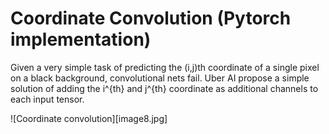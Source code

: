 # Coordinate Convolution (Pytorch implementation)
Given a very simple task of predicting the (i,j)th coordinate of a single pixel on a black background, convolutional nets fail.
Uber AI propose a simple solution of adding the i^{th} and j^{th} coordinate as additional channels to each input tensor.

![Coordinate convolution][image8.jpg]
